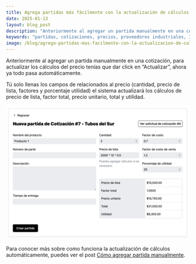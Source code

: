 ```yaml
---
title: Agrega partidas más fácilmente con la actualización de cálculos automáticamente
date: 2025-01-13
layout: blog_post
description: "Anteriormente al agregar un partida manualmente en una cotización, para actualizar los cálculos del precio tenías que dar click en “Actualizar”, ahora ya todo pasa automáticamente."
keywords: "partidas, cotizaciones, precios, proveedores industriales, Industrially"
image: /blog/agrega-partidas-mas-facilmente-con-la-actualizacion-de-calculos-automaticamente/agregar-partida.png
---
```


Anteriormente al agregar un partida manualmente en una cotización, para actualizar los cálculos del precio tenías que dar click en “Actualizar”, ahora ya todo pasa automáticamente.

Tú solo llenas los campos de relacionados al precio (cantidad, precio de lista, factores y porcentaje utilidad) el sistema actualizará los cálculos de precio de lista, factor total, precio unitario, total y utilidad.

![Agregar partida](agrega-partidas-mas-facilmente-con-la-actualizacion-de-calculos-automaticamente/agregar-partida.png)

Para conocer más sobre como funciona la actualización de cálculos automáticamente, puedes ver el post [Cómo agregar partida manualmente](/como-agregar-partida-manualmente).
